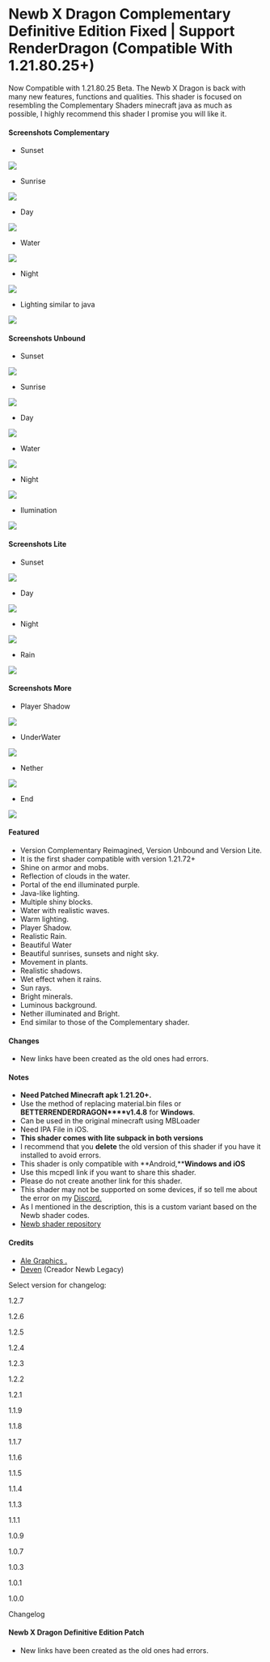 
# Newb X Dragon Complementary Definitive Edition Fixed \| Support RenderDragon (Compatible With 1.21.80.25+)



Now Compatible with 1.21.80.25 Beta. The Newb X Dragon is back with many new features, functions and qualities. This shader is focused on resembling the Complementary Shaders minecraft java as much as possible, I highly recommend this shader I promise you will like it.

#### **Screenshots Complementary**

- Sunset

![](https://r2.mcpedl.com/submissions/248219/images/newb-x-dragon-complementary-definitive-edition--support-renderdragon-compatible-with-12161_2.png)

- Sunrise

![](https://r2.mcpedl.com/submissions/248219/images/newb-x-dragon-complementary-definitive-edition--support-renderdragon-compatible-with-12161_3.png)

- Day

![](https://r2.mcpedl.com/submissions/248219/images/newb-x-dragon-complementary-definitive-edition--support-renderdragon-compatible-with-12161_4.png)

- Water

![](https://r2.mcpedl.com/submissions/248219/images/newb-x-dragon-complementary-definitive-edition--support-renderdragon-compatible-with-12161_16.png)

- Night

![](https://r2.mcpedl.com/submissions/248219/images/newb-x-dragon-complementary-definitive-edition--support-renderdragon-compatible-with-12161_17.png)

- Lighting similar to java

![](https://r2.mcpedl.com/submissions/248219/images/newb-x-dragon-complementary-definitive-edition--support-renderdragon-compatible-with-12161_18.png)

#### **Screenshots Unbound**

- Sunset

![](https://r2.mcpedl.com/submissions/248219/images/newb-x-dragon-complementary-definitive-edition--support-renderdragon-compatible-with-12161_19.png)

- Sunrise

![](https://r2.mcpedl.com/submissions/248219/images/newb-x-dragon-complementary-definitive-edition--support-renderdragon-compatible-with-12161_20.png)

- Day

![](https://r2.mcpedl.com/submissions/248219/images/newb-x-dragon-complementary-definitive-edition--support-renderdragon-compatible-with-12161_21.png)

- Water

![](https://r2.mcpedl.com/submissions/248219/images/newb-x-dragon-complementary-definitive-edition--support-renderdragon-compatible-with-12161_22.png)

- Night

![](https://r2.mcpedl.com/submissions/248219/images/newb-x-dragon-complementary-definitive-edition--support-renderdragon-compatible-with-12161_23.png)

- Ilumination

![](https://r2.mcpedl.com/submissions/248219/images/newb-x-dragon-complementary-definitive-edition--support-renderdragon-compatible-with-12161_30.png)

#### **Screenshots Lite**

- Sunset

![](https://r2.mcpedl.com/submissions/248219/images/newb-x-dragon-complementary-definitive-edition--support-renderdragon-compatible-with-12161_31.png)

- Day

![](https://r2.mcpedl.com/submissions/248219/images/newb-x-dragon-complementary-definitive-edition--support-renderdragon-compatible-with-12161_32.png)

- Night

![](https://r2.mcpedl.com/submissions/248219/images/newb-x-dragon-complementary-definitive-edition--support-renderdragon-compatible-with-12161_33.png)

- Rain

![](https://r2.mcpedl.com/submissions/248219/images/newb-x-dragon-complementary-definitive-edition--support-renderdragon-compatible-with-12161_34.png)

#### **Screenshots More**

- Player Shadow

![](https://r2.mcpedl.com/submissions/248219/images/newb-x-dragon-complementary-definitive-edition--support-renderdragon-compatible-with-12161_35.png)

- UnderWater

![](https://r2.mcpedl.com/submissions/248219/images/newb-x-dragon-complementary-definitive-edition--support-renderdragon-compatible-with-12161_36.png)

- Nether

![](https://r2.mcpedl.com/submissions/248219/images/newb-x-dragon-complementary-definitive-edition--support-renderdragon-compatible-with-12161_37.png)

- End

![](https://r2.mcpedl.com/submissions/248219/images/newb-x-dragon-complementary-definitive-edition--support-renderdragon-compatible-with-12161_38.png)

#### **Featured**

- Version Complementary Reimagined, Version Unbound and Version Lite.
- It is the first shader compatible with version 1.21.72+
- Shine on armor and mobs.
- Reflection of clouds in the water.
- Portal of the end illuminated purple.
- Java-like lighting.
- Multiple shiny blocks.
- Water with realistic waves.
- Warm lighting.
- Player Shadow.
- Realistic Rain.
- Beautiful Water
- Beautiful sunrises, sunsets and night sky.
- Movement in plants.
- Realistic shadows.
- Wet effect when it rains.
- Sun rays.
- Bright minerals.
- Luminous background.
- Nether illuminated and Bright.
- End similar to those of the Complementary shader.

#### **Changes**

- New links have been created as the old ones had errors.

#### **Notes**

- **Need Patched Minecraft apk 1.21.20+.**
- Use the method of replacing material.bin files or **BETTERRENDERDRAGON****v1.4.8** for **Windows**.
- Can be used in the original minecraft using MBLoader
- Need IPA File in iOS.
- **This shader comes with lite subpack in both versions**
- I recommend that you **delete** the old version of this shader if you have it installed to avoid errors.
- This shader is only compatible with **Android,****Windows and iOS**
- Use this mcpedl link if you want to share this shader.
- Please do not create another link for this shader.
- This shader may not be supported on some devices, if so tell me about the error on my [Discord.](https://mcpedl.com/leaving/?url=https%3A%2F%2Fdiscord.com%2Finvite%2FeAyKV4PNqD&blid=169)
- As I mentioned in the description, this is a custom variant based on the Newb shader codes.
- [Newb shader repository](https://mcpedl.com/leaving/?url=https%3A%2F%2Fgithub.com%2Fdevendrn%2Fnewb-x-mcbe&blid=156)

#### **Credits**

- [Ale Graphics .](https://mcpedl.com/leaving/?url=https%3A%2F%2Fdiscord.com%2Finvite%2FeAyKV4PNqD&blid=169)
- [Deven](https://mcpedl.com/newb-shader/) (Creador Newb Legacy)

Select version for changelog:

1.2.7

1.2.6

1.2.5

1.2.4

1.2.3

1.2.2

1.2.1

1.1.9

1.1.8

1.1.7

1.1.6

1.1.5

1.1.4

1.1.3

1.1.1

1.0.9

1.0.7

1.0.3

1.0.1

1.0.0


Changelog


#### **Newb X Dragon Definitive Edition Patch**

- New links have been created as the old ones had errors.

